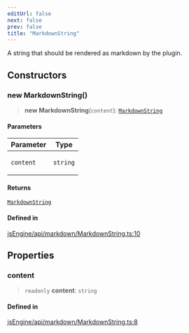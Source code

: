```yaml
---
editUrl: false
next: false
prev: false
title: "MarkdownString"
---
```


A string that should be rendered as markdown by the plugin.

## Constructors

### new MarkdownString()

> **new MarkdownString**(`content`): [`MarkdownString`](/obsidian-js-engine-plugin-docs/api/classes/markdownstring/)

#### Parameters

<table>
<thead>
<tr>
<th>Parameter</th>
<th>Type</th>
</tr>
</thead>
<tbody>
<tr>
<td>

`content`

</td>
<td>

`string`

</td>
</tr>
</tbody>
</table>

#### Returns

[`MarkdownString`](/obsidian-js-engine-plugin-docs/api/classes/markdownstring/)

#### Defined in

[jsEngine/api/markdown/MarkdownString.ts:10](https://github.com/mProjectsCode/obsidian-js-engine-plugin/blob/e96ff61292c9e90d57d921fab05d7cb5220aa91b/jsEngine/api/markdown/MarkdownString.ts#L10)

## Properties

### content

> `readonly` **content**: `string`

#### Defined in

[jsEngine/api/markdown/MarkdownString.ts:8](https://github.com/mProjectsCode/obsidian-js-engine-plugin/blob/e96ff61292c9e90d57d921fab05d7cb5220aa91b/jsEngine/api/markdown/MarkdownString.ts#L8)
